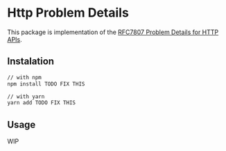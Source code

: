 # Http Problem Details

This package is implementation of the [RFC7807 Problem Details for HTTP APIs](rfc-editor.org/rfc/rfc7807.html).

## Instalation

```sh
// with npm
npm install TODO FIX THIS

// with yarn
yarn add TODO FIX THIS
```

## Usage
WIP